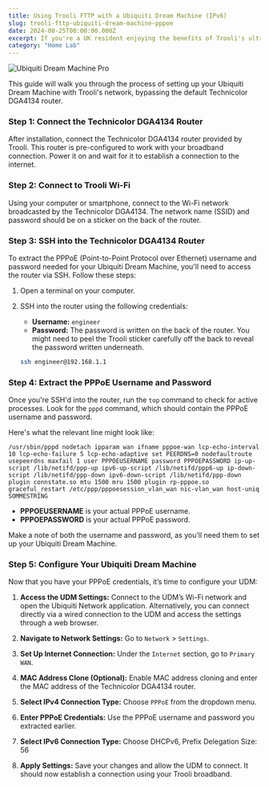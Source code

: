 ```yaml
---
title: Using Trooli FTTP with a Ubiquiti Dream Machine (IPv6)
slug: trooli-fttp-ubiquiti-dream-machine-pppoe
date: 2024-08-25T00:00:00.000Z
excerpt: If you're a UK resident enjoying the benefits of Trooli's ultra-fast 1Gb FTTP broadband package and want to use your Ubiquiti Dream Machine (UDM) for a more robust home network experience, you're in the right place. This guide will walk you through the process of setting up your Ubiquiti Dream Machine with Trooli's network, bypassing the default Technicolor DGA4134 router.
category: "Home Lab"
---
```


![Ubiquiti Dream Machine Pro](https://www.jackpearce.co.uk/images/ubiquiti-dream-machine-pro.png)

This guide will walk you through the process of setting up your Ubiquiti Dream Machine with Trooli's network, bypassing the default Technicolor DGA4134 router.

### **Step 1: Connect the Technicolor DGA4134 Router**

After installation, connect the Technicolor DGA4134 router provided by Trooli. This router is pre-configured to work with your broadband connection. Power it on and wait for it to establish a connection to the internet.

### **Step 2: Connect to Trooli Wi-Fi**

Using your computer or smartphone, connect to the Wi-Fi network broadcasted by the Technicolor DGA4134. The network name (SSID) and password should be on a sticker on the back of the router.

### **Step 3: SSH into the Technicolor DGA4134 Router**

To extract the PPPoE (Point-to-Point Protocol over Ethernet) username and password needed for your Ubiquiti Dream Machine, you'll need to access the router via SSH. Follow these steps:

1. Open a terminal on your computer.
2. SSH into the router using the following credentials:
   - **Username:** `engineer`
   - **Password:** The password is written on the back of the router. You might need to peel the Trooli sticker carefully off the back to reveal the password written underneath.
   
   ```bash
   ssh engineer@192.168.1.1
   ```

### **Step 4: Extract the PPPoE Username and Password**

Once you're SSH'd into the router, run the `top` command to check for active processes. Look for the `pppd` command, which should contain the PPPoE username and password. 

Here's what the relevant line might look like:

```plaintext
/usr/sbin/pppd nodetach ipparam wan ifname pppoe-wan lcp-echo-interval 10 lcp-echo-failure 5 lcp-echo-adaptive set PEERDNS=0 nodefaultroute usepeerdns maxfail 1 user PPPOEUSERNAME password PPPOEPASSWORD ip-up-script /lib/netifd/ppp-up ipv6-up-script /lib/netifd/ppp6-up ip-down-script /lib/netifd/ppp-down ipv6-down-script /lib/netifd/ppp-down plugin connstate.so mtu 1500 mru 1500 plugin rp-pppoe.so graceful_restart /etc/ppp/pppoesession_vlan_wan nic-vlan_wan host-uniq SOMMESTRING
```

- **PPPOEUSERNAME** is your actual PPPoE username.
- **PPPOEPASSWORD** is your actual PPPoE password.

Make a note of both the username and password, as you’ll need them to set up your Ubiquiti Dream Machine.

### **Step 5: Configure Your Ubiquiti Dream Machine**

Now that you have your PPPoE credentials, it’s time to configure your UDM:

1. **Access the UDM Settings:** Connect to the UDM’s Wi-Fi network and open the Ubiquiti Network application. Alternatively, you can connect directly via a wired connection to the UDM and access the settings through a web browser.
   
2. **Navigate to Network Settings:** Go to `Network` > `Settings`.

3. **Set Up Internet Connection:** Under the `Internet` section, go to `Primary WAN`.

4. **MAC Address Clone (Optional):** Enable MAC address cloning and enter the MAC address of the Technicolor DGA4134 router.

5. **Select IPv4 Connection Type:** Choose `PPPoE` from the dropdown menu.

6. **Enter PPPoE Credentials:** Use the PPPoE username and password you extracted earlier.

7. **Select IPv6 Connection Type:** Choose DHCPv6, Prefix Delegation Size: 56

8. **Apply Settings:** Save your changes and allow the UDM to connect. It should now establish a connection using your Trooli broadband.
